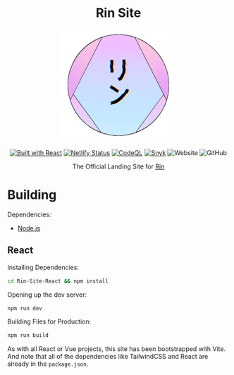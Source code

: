 <div align=center>

# Rin Site

<img src="./Rin-Site-React/src/images/Rin Logo V4 (GitHub).png">

[![Built with React](https://img.shields.io/badge/Built%20With-React-blue?logo=react)](https://reactjs.org/) [![Netlify Status](https://api.netlify.com/api/v1/badges/ec914af8-b447-481c-b83f-f9d6a0759fa6/deploy-status)](https://app.netlify.com/sites/rinbot/deploys) [![CodeQL](https://github.com/No767/Rin-Site/actions/workflows/codeql.yml/badge.svg?branch=master)](https://github.com/No767/Rin-Site/actions/workflows/codeql.yml) [![Snyk](https://github.com/No767/Rin-Site/actions/workflows/snyk.yml/badge.svg?branch=master)](https://github.com/No767/Rin-Site/actions/workflows/snyk.yml) ![Website](https://img.shields.io/website?down_color=red&down_message=Offline&label=Website&logo=netlify&up_message=Online&url=https%3A%2F%2Frinbot.live) ![GitHub](https://img.shields.io/github/license/No767/Rin-Site?label=License&logo=github)

The Official Landing Site for [Rin](https://github.com/No767/Rin)

<div align=left>

# Building

Dependencies:

- [Node.js](https://nodejs.org/en/)

## React

Installing Dependencies:

```sh
cd Rin-Site-React && npm install
```

Opening up the dev server:

```sh
npm run dev
```

Building Files for Production:

```sh
npm run build
```

As with all React or Vue projects, this site has been bootstrapped with Vite. And note that all of the dependencies like TailwindCSS and React are already in the `package.json`.
